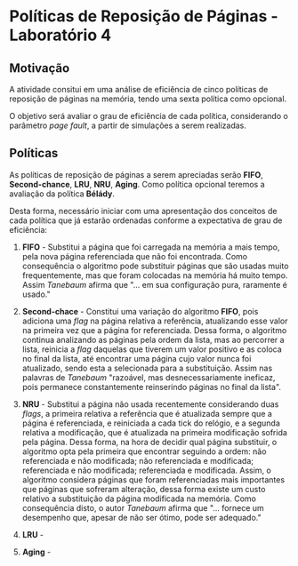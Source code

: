 # Políticas de Reposição de Páginas - Laboratório 4

## Motivação

A atividade consitui em uma análise de eficiência de cinco políticas de reposição de páginas na memória, tendo uma sexta política como opcional. 

O objetivo será avaliar o grau de eficiência de cada política, considerando o parâmetro *page fault*, a partir de simulações a serem realizadas.

## Políticas

As políticas de reposição de páginas a serem apreciadas serão **FIFO**, **Second-chance**, **LRU**, **NRU**, **Aging**. Como política opcional teremos a avaliação da política **Bélády**. 

Desta forma, necessário iniciar com uma apresentação dos conceitos de cada política que já estarão ordenadas conforme a expectativa de grau de eficiência:

1. **FIFO** - Substitui a página que foi carregada na memória a mais tempo, pela nova página referenciada que não foi encontrada. Como consequência o algoritmo pode substituir páginas que são usadas muito frequentemente, mas que foram colocadas na memória há muito tempo. Assim *Tanebaum* afirma que "... em sua configuração pura, raramente é usado."

2. **Second-chace** - Constitui uma variação do algoritmo **FIFO**, pois adiciona uma *flag* na página relativa a referência, atualizando esse valor na primeira vez que a página for referenciada. Dessa forma, o algoritmo continua analizando as páginas pela ordem da lista, mas ao percorrer a lista, reinicia a *flag* daquelas que tiverem um valor positivo e as coloca no final da lista, até encontrar uma página cujo valor nunca foi atualizado, sendo esta a selecionada para a substituição. Assim nas palavras de *Tanebaum* "razoável, mas desnecessariamente ineficaz, pois permanece constantemente reinserindo páginas no final da lista".

3. **NRU** - Substitui a página não usada recentemente considerando duas *flags*, a primeira relativa a referência que é atualizada sempre que a página é referenciada, e reiniciada a cada tick do relógio, e a segunda relativa a modificação, que é atualizada na primeira modificação sofrida pela página. Dessa forma, na hora de decidir qual página substituir, o algoritmo opta pela primeira que encontrar seguindo a ordem: não referenciada e não modificada; não referenciada e modificada; referenciada e não modificada; referenciada e modificada. Assim, o algoritmo considera páginas que foram referenciadas mais importantes que páginas que sofreram alteração, dessa forma existe um custo relativo a substituição da página modificada na memória. Como consequência disto, o autor *Tanebaum* afirma que "... fornece um desempenho que, apesar de não ser ótimo, pode ser adequado."

4. **LRU** -

5. **Aging** -  